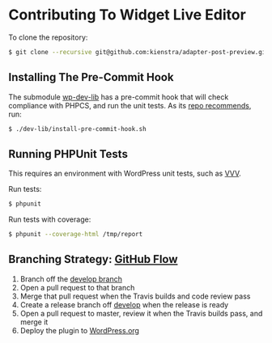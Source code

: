 #  Contributing To Widget Live Editor

To clone the repository:
``` bash
$ git clone --recursive git@github.com:kienstra/adapter-post-preview.git
```

## Installing The Pre-Commit Hook
The submodule [wp-dev-lib](https://github.com/xwp/wp-dev-lib#install-as-submodule) has a pre-commit hook that will check compliance with PHPCS, and run the unit tests. As its [repo recommends](https://github.com/xwp/wp-dev-lib#install-as-submodule), run:
``` bash
$ ./dev-lib/install-pre-commit-hook.sh
```

## Running PHPUnit Tests

This requires an environment with WordPress unit tests, such as [VVV](https://github.com/Varying-Vagrant-Vagrants/VVV).

Run tests:

``` bash
$ phpunit
```

Run tests with coverage:

``` bash
$ phpunit --coverage-html /tmp/report
```

## Branching Strategy: [GitHub Flow](https://guides.github.com/introduction/flow/)
1. Branch off the [develop branch](https://github.com/kienstra/adapter-post-preview/tree/develop)
2. Open a pull request to that branch
3. Merge that pull request when the Travis builds and code review pass
4. Create a release branch off [develop](https://github.com/kienstra/adapter-post-preview/tree/develop) when the release is ready
5. Open a pull request to master, review it when the Travis builds pass, and merge it
6. Deploy the plugin to [WordPress.org](https://wordpress.org/plugins/adapter-post-preview/)
